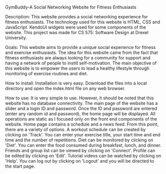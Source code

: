 GymBuddy-A Social Networking Website for Fitness Enthusiasts

Description: This website provides a social networking experience for fitness enthusiasts. The technology used for this website is HTML, CSS and JavaScript. KendoUI widgets were used for some components of the website. This project was made for CS 575: Software Design at Drexel University.

Goals: This website aims to provide a unique social experience for fitness and exercise enthusiasts. The idea for this website came from the fact that fitness enthusiasts are always looking for a community for support and having a network of people to instill self-motivation. The main objective of this website is to empower the users to lead a healthy lifestyle through monitoring of exercise routines and diet. 

How to install: Installation is very easy. Download the files into a local directory and open the index.html file on any web browser.

How to use: It is very simple to use. However, it should be noted that this website has no database connectivity. The main page of the website has a slider and a login ID and password. Once the ID and password are entered (enter any random id and password), the home page will be displayed. All operations are static as I focused only on the front end components of the website. Home page contains a schedule and a news feed. From this point, there are a variety of options. A workout schedule can be created by clicking on 'Track'. You can enter your exercise title, your start time and end time and the number of repetitions. Diet can be monitored by clicking on 'Diet'. You can enter the food consumed during breakfast, lunch, and dinner. Friends and group list can be viewed by clicking on 'Connect'. Profile can be edited by clicking on 'Edit'. Tutorial videos can be watched by clicking on 'Help'. You can log out by clicking on 'Logout' and you will be directed to the start page.

